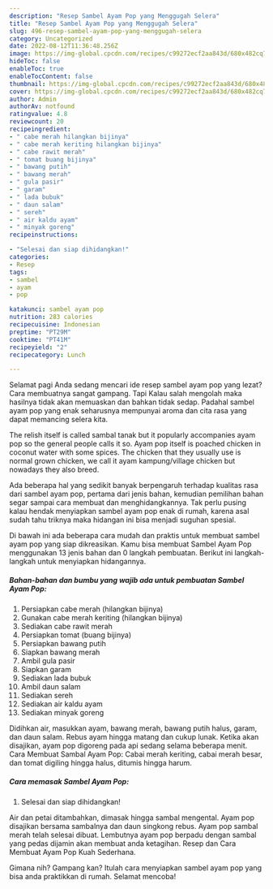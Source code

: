 ```yaml
---
description: "Resep Sambel Ayam Pop yang Menggugah Selera"
title: "Resep Sambel Ayam Pop yang Menggugah Selera"
slug: 496-resep-sambel-ayam-pop-yang-menggugah-selera
category: Uncategorized
date: 2022-08-12T11:36:48.256Z
image: https://img-global.cpcdn.com/recipes/c99272ecf2aa843d/680x482cq70/sambel-ayam-pop-foto-resep-utama.jpg
hideToc: false
enableToc: true
enableTocContent: false
thumbnail: https://img-global.cpcdn.com/recipes/c99272ecf2aa843d/680x482cq70/sambel-ayam-pop-foto-resep-utama.jpg
cover: https://img-global.cpcdn.com/recipes/c99272ecf2aa843d/680x482cq70/sambel-ayam-pop-foto-resep-utama.jpg
author: Admin
authorAv: notfound
ratingvalue: 4.8
reviewcount: 20
recipeingredient:
- " cabe merah hilangkan bijinya"
- " cabe merah keriting hilangkan bijinya"
- " cabe rawit merah"
- " tomat buang bijinya"
- " bawang putih"
- " bawang merah"
- " gula pasir"
- " garam"
- " lada bubuk"
- " daun salam"
- " sereh"
- " air kaldu ayam"
- " minyak goreng"
recipeinstructions:

- "Selesai dan siap dihidangkan!"
categories:
- Resep
tags:
- sambel
- ayam
- pop

katakunci: sambel ayam pop 
nutrition: 283 calories
recipecuisine: Indonesian
preptime: "PT29M"
cooktime: "PT41M"
recipeyield: "2"
recipecategory: Lunch

---
```



Selamat pagi Anda sedang mencari ide resep sambel ayam pop yang lezat? Cara membuatnya sangat gampang. Tapi Kalau salah mengolah maka hasilnya tidak akan memuaskan dan bahkan tidak sedap. Padahal sambel ayam pop yang enak seharusnya mempunyai aroma dan cita rasa yang dapat memancing selera kita.


The relish itself is called sambal tanak but it popularly accompanies ayam pop so the general people calls it so. Ayam pop itself is poached chicken in coconut water with some spices. The chicken that they usually use is normal grown chicken, we call it ayam kampung/village chicken but nowadays they also breed.

Ada beberapa hal yang sedikit banyak berpengaruh terhadap kualitas rasa dari sambel ayam pop, pertama dari jenis bahan, kemudian pemilihan bahan segar sampai cara membuat dan menghidangkannya. Tak perlu pusing kalau hendak menyiapkan sambel ayam pop enak di rumah, karena asal sudah tahu triknya maka hidangan ini bisa menjadi suguhan spesial.


Di bawah ini ada beberapa cara mudah dan praktis untuk membuat sambel ayam pop yang siap dikreasikan. Kamu bisa membuat Sambel Ayam Pop menggunakan 13 jenis bahan dan 0 langkah pembuatan. Berikut ini langkah-langkah untuk menyiapkan hidangannya.

<!--inarticleads1-->

##### Bahan-bahan dan bumbu yang wajib ada untuk pembuatan Sambel Ayam Pop:

1. Persiapkan  cabe merah (hilangkan bijinya)
1. Gunakan  cabe merah keriting (hilangkan bijinya)
1. Sediakan  cabe rawit merah
1. Persiapkan  tomat (buang bijinya)
1. Persiapkan  bawang putih
1. Siapkan  bawang merah
1. Ambil  gula pasir
1. Siapkan  garam
1. Sediakan  lada bubuk
1. Ambil  daun salam
1. Sediakan  sereh
1. Sediakan  air kaldu ayam
1. Sediakan  minyak goreng


Didihkan air, masukkan ayam, bawang merah, bawang putih halus, garam, dan daun salam. Rebus ayam hingga matang dan cukup lunak. Ketika akan disajikan, ayam pop digoreng pada api sedang selama beberapa menit. Cara Membuat Sambal Ayam Pop: Cabai merah keriting, cabai merah besar, dan tomat digiling hingga halus, ditumis hingga harum. 

<!--inarticleads2-->

##### Cara memasak Sambel Ayam Pop:


1. Selesai dan siap dihidangkan!

Air dan petai ditambahkan, dimasak hingga sambal mengental. Ayam pop disajikan bersama sambalnya dan daun singkong rebus. Ayam pop sambal merah telah selesai dibuat. Lembutnya ayam pop berpadu dengan sambal yang pedas dijamin akan membuat anda ketagihan. Resep dan Cara Membuat Ayam Pop Kuah Sederhana. 

Gimana nih? Gampang kan? Itulah cara menyiapkan sambel ayam pop yang bisa anda praktikkan di rumah. Selamat mencoba!
